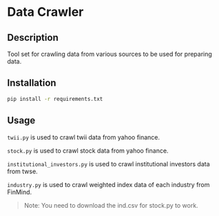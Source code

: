 # Data Crawler

## Description
Tool set for crawling data from various sources to be used for preparing data.

## Installation
```bash
pip install -r requirements.txt
```

## Usage
`twii.py` is used to crawl twii data from yahoo finance.

`stock.py` is used to crawl stock data from yahoo finance.

`institutional_investors.py` is used to crawl institutional investors data from twse.

`industry.py` is used to crawl weighted index data of each industry from FinMind.

> Note: You need to download the ind.csv for stock.py to work.